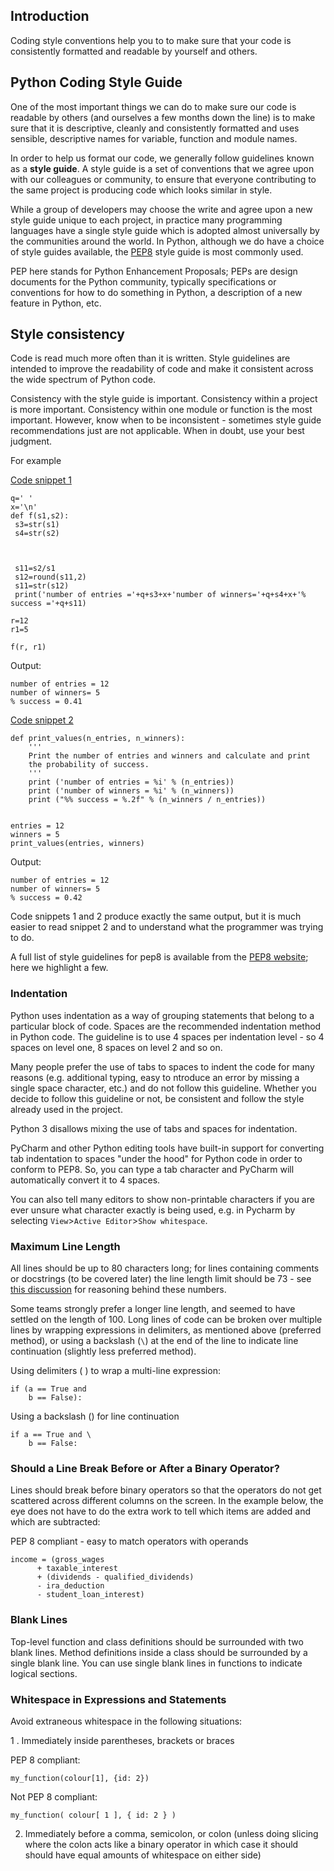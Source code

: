 ## Introduction

Coding style conventions help you to to make sure that your code is consistently formatted and readable by yourself and others.



## Python Coding Style Guide
One of the most important things we can do to make sure our code is readable by others (and ourselves a few months down the line) is to make sure that it is descriptive, cleanly and consistently formatted and uses sensible, descriptive names for variable, function and module names. 

In order to help us format our code, we generally follow guidelines known as a **style guide**. A style guide is a set of conventions that we agree upon with our colleagues or community, to ensure that everyone contributing to the same project is producing code which looks similar in style.


While a group of developers may choose the write and agree upon a new style guide unique to each project, in practice many programming languages have a single style guide which is adopted almost universally by the communities around the world. In Python, although we do have a choice of style guides available, the [PEP8](https://www.python.org/dev/peps/pep-0008/) style guide is most commonly used.

PEP here stands for Python Enhancement Proposals; PEPs are design documents for the Python community, typically  specifications or conventions for how to do something in Python, a description of a new feature in Python, etc.

## Style consistency
Code is read much more often than it is written. Style guidelines are intended to improve the readability of code and make it consistent across the wide spectrum of Python code.

Consistency with the style guide is important. Consistency within a project is more important. Consistency within one module or function is the most important. However, know when to be inconsistent - sometimes style guide recommendations just are not applicable. When in doubt, use your best judgment.

For example

[Code snippet 1](\../../code_snippets/wrc_python_style_guides_example1_bad.py)

	q=' ' 
	x='\n'
	def f(s1,s2):
	 s3=str(s1)
	 s4=str(s2)
	 
	 
	 
	 s11=s2/s1
	 s12=round(s11,2)
	 s11=str(s12)
	 print('number of entries ='+q+s3+x+'number of winners='+q+s4+x+'% success ='+q+s11)

	r=12
	r1=5

	f(r, r1)



Output:

	number of entries = 12
	number of winners= 5
	% success = 0.41

[Code snippet 2](\../../code_snippets/wrc_python_style_guides_example1_better.py)

	def print_values(n_entries, n_winners):
	    '''
	    Print the number of entries and winners and calculate and print
	    the probability of success.
	    '''
	    print ('number of entries = %i' % (n_entries))
	    print ('number of winners = %i' % (n_winners))
	    print ("%% success = %.2f" % (n_winners / n_entries))


	entries = 12
	winners = 5
	print_values(entries, winners)

Output:

	number of entries = 12
	number of winners= 5
	% success = 0.42

Code snippets 1 and 2 produce exactly the same output, but it is much easier to read snippet 2 and to understand what the programmer was trying to do.


A full list of style guidelines for pep8 is available from the [PEP8 website](https://www.python.org/dev/peps/pep-0008/); here we highlight a few.

### Indentation

Python uses indentation as a way of grouping statements that belong to a particular block of code. Spaces are the recommended indentation method in Python code. The guideline is to use 4 spaces per indentation level - so 4 spaces on level one, 8 spaces on level 2 and so on.

Many people prefer the use of tabs to spaces to indent the code for many reasons (e.g. additional typing, easy to ntroduce an error by missing a single space character, etc.) and do not follow this guideline. Whether you decide to follow this guideline or not, be consistent and follow the style already used in the project.

Python 3 disallows mixing the use of tabs and spaces for indentation.


PyCharm and other Python editing tools have built-in support for converting tab indentation to spaces "under the hood" for Python code in order to
conform to PEP8. So, you can type a tab character and PyCharm will automatically convert it to 4 spaces.

You can also tell many editors to show non-printable characters if you are ever unsure what character exactly is being used, e.g. in Pycharm by selecting `View`>`Active Editor`>`Show whitespace`.


### Maximum Line Length
All lines should be up to 80 characters long; for lines containing comments or docstrings (to be covered later) the
line length limit should be 73 - see [this discussion](https://www.google.com/url?q=https://stackoverflow.com/questions/15438326/python-pep-8-docstring-line-length&sa=D&source=editors&ust=1619088968027000&usg=AOvVaw3jn26Qt-kwog_tJnaMR48x) for reasoning behind these numbers. 

Some teams strongly prefer a longer line length, and seemed to have settled on the length of 100. Long lines of code can be broken over multiple lines by wrapping expressions in delimiters, as mentioned above (preferred method), or using a backslash (`\`) at the end of the line to indicate line continuation (slightly less preferred method).

Using delimiters ( ) to wrap a multi-line expression:

	if (a == True and
	    b == False):


Using a backslash (\) for line continuation

	if a == True and \
	    b == False:



### Should a Line Break Before or After a Binary Operator?
Lines should break before binary operators so that the operators do not get scattered across different columns on the screen. In the example below, the eye does not have to do the extra work to tell which items are added and which are subtracted:

PEP 8 compliant - easy to match operators with operands

	income = (gross_wages
		  + taxable_interest
		  + (dividends - qualified_dividends)
		  - ira_deduction
		  - student_loan_interest)


### Blank Lines
Top-level function and class definitions should be surrounded with two blank lines. Method definitions inside a class should be surrounded by a single blank line. You can use single blank lines in functions to indicate logical sections.

### Whitespace in Expressions and Statements

Avoid extraneous whitespace in the following situations:

1 . Immediately inside parentheses, brackets or braces

PEP 8 compliant:

    my_function(colour[1], {id: 2})


Not PEP 8 compliant:

    my_function( colour[ 1 ], { id: 2 } )


2. Immediately before a comma, semicolon, or colon (unless doing slicing where the colon acts like a binary operator
in which case it should should have equal amounts of whitespace on either side)


